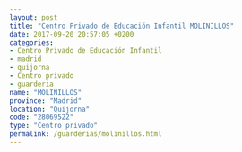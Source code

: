 ```yaml
---
layout: post
title: "Centro Privado de Educación Infantil MOLINILLOS"
date: 2017-09-20 20:57:05 +0200
categories:
- Centro Privado de Educación Infantil
- madrid
- quijorna
- Centro privado
- guarderia
name: "MOLINILLOS"
province: "Madrid"
location: "Quijorna"
code: "28069522"
type: "Centro privado"
permalink: /guarderias/molinillos.html
---
```

